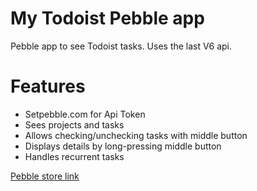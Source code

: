 # My Todoist Pebble app
Pebble app to see Todoist tasks.
Uses the last V6 api.

# Features
* Setpebble.com for Api Token
* Sees projects and tasks
* Allows checking/unchecking tasks with middle button
* Displays details by long-pressing middle button 
* Handles recurrent tasks

[Pebble store link](https://apps.getpebble.com/en_US/application/54ce42c994d00b0ebf0000c9)
